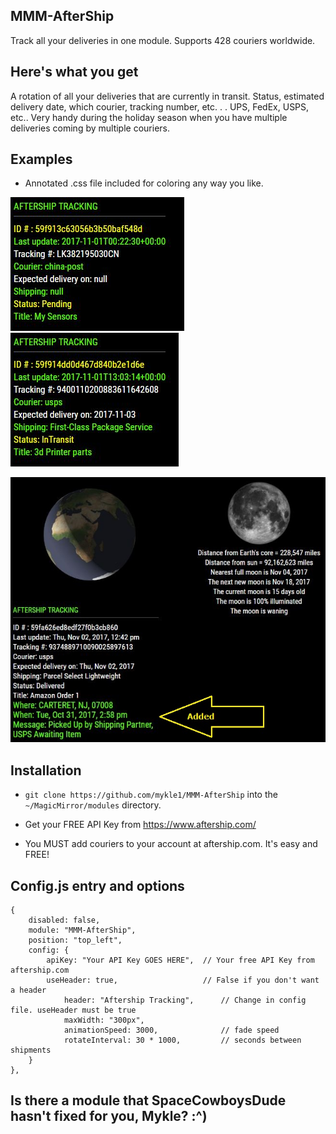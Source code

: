 ## MMM-AfterShip

Track all your deliveries in one module. Supports 428 couriers worldwide.

## Here's what you get

A rotation of all your deliveries that are currently in transit.
Status, estimated delivery date, which courier, tracking number, etc. . .
UPS, FedEx, USPS, etc.. Very handy during the holiday season when you have
multiple deliveries coming by multiple couriers.

## Examples

* Annotated .css file included for coloring any way you like.

![](images/1.JPG) ![](images/2.JPG) 

![](images/3.JPG)

## Installation

* `git clone https://github.com/mykle1/MMM-AfterShip` into the `~/MagicMirror/modules` directory.

* Get your FREE API Key from https://www.aftership.com/

* You MUST add couriers to your account at aftership.com. It's easy and FREE!

## Config.js entry and options

    {
		disabled: false,
		module: "MMM-AfterShip",
		position: "top_left",
		config: {
			apiKey: "Your API Key GOES HERE",  // Your free API Key from aftership.com
			useHeader: true,                   // False if you don't want a header      
            	header: "Aftership Tracking",      // Change in config file. useHeader must be true
            	maxWidth: "300px",
            	animationSpeed: 3000,              // fade speed
            	rotateInterval: 30 * 1000,         // seconds between shipments
		}
	},

## Is there a module that SpaceCowboysDude hasn't fixed for you, Mykle? :^)
